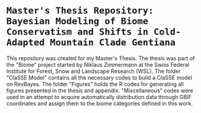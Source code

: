 # `Master's Thesis Repository: Bayesian Modeling of Biome Conservatism and Shifts in Cold-Adapted Mountain Clade Gentiana`

This repository was created for my Master's Thesis. The thesis was part of the "Biome" project started by Niklaus Zimmermann 
at the Swiss Federal Institute for Forest, Snow and Landscape Research (WSL).
The folder "ClaSSE Model" contains all the necessary codes to build a ClaSSE model on RevBayes.
The folder "Figures" holds the R codes for generating all figures presented in the thesis and appendix.
"Miscellaneous" codes were used in an attempt to acquire automatically distribution data through GBIF coordinates and assign them to the biome categories defined in this work.
